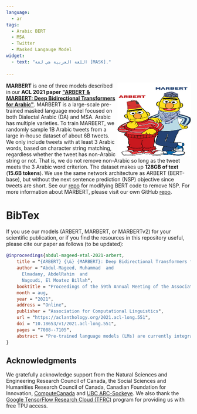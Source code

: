```yaml
---
language: 
  - ar
tags:
  - Arabic BERT
  - MSA
  - Twitter
  - Masked Langauge Model
widget:
  - text: "اللغة العربية هي لغة [MASK]."

---
```


<img src="https://raw.githubusercontent.com/UBC-NLP/marbert/main/ARBERT_MARBERT.jpg" alt="drawing" width="200" height="200" align="right"/>

**MARBERT** is one of three models described in our **ACL 2021 paper** **["ARBERT & MARBERT: Deep Bidirectional Transformers for Arabic"](https://aclanthology.org/2021.acl-long.551.pdf)**. MARBERT is a large-scale pre-trained masked language model focused on both Dialectal Arabic (DA) and MSA. Arabic has multiple varieties. To train MARBERT, we randomly sample 1B Arabic tweets from a large in-house dataset of about 6B tweets. We only include tweets with at least 3 Arabic words, based on character string matching, regardless whether the tweet has non-Arabic string or not. That is, we do not remove non-Arabic so long as the tweet meets the 3 Arabic word criterion. The dataset makes up **128GB of text** (**15.6B tokens**). We use the same network architecture as ARBERT (BERT-base), but without the next sentence prediction (NSP) objective since tweets are short. See our [repo](https://github.com/UBC-NLP/LMBERT) for modifying BERT code to remove NSP. For more information about MARBERT, please visit our own GitHub [repo](https://github.com/UBC-NLP/marbert).



# BibTex

If you use our models (ARBERT, MARBERT, or MARBERTv2) for your scientific publication, or if you find the resources in this repository useful, please cite our paper as follows (to be updated):
```bibtex
@inproceedings{abdul-mageed-etal-2021-arbert,
    title = "{ARBERT} {\&} {MARBERT}: Deep Bidirectional Transformers for {A}rabic",
    author = "Abdul-Mageed, Muhammad  and
      Elmadany, AbdelRahim  and
      Nagoudi, El Moatez Billah",
    booktitle = "Proceedings of the 59th Annual Meeting of the Association for Computational Linguistics and the 11th International Joint Conference on Natural Language Processing (Volume 1: Long Papers)",
    month = aug,
    year = "2021",
    address = "Online",
    publisher = "Association for Computational Linguistics",
    url = "https://aclanthology.org/2021.acl-long.551",
    doi = "10.18653/v1/2021.acl-long.551",
    pages = "7088--7105",
    abstract = "Pre-trained language models (LMs) are currently integral to many natural language processing systems. Although multilingual LMs were also introduced to serve many languages, these have limitations such as being costly at inference time and the size and diversity of non-English data involved in their pre-training. We remedy these issues for a collection of diverse Arabic varieties by introducing two powerful deep bidirectional transformer-based models, ARBERT and MARBERT. To evaluate our models, we also introduce ARLUE, a new benchmark for multi-dialectal Arabic language understanding evaluation. ARLUE is built using 42 datasets targeting six different task clusters, allowing us to offer a series of standardized experiments under rich conditions. When fine-tuned on ARLUE, our models collectively achieve new state-of-the-art results across the majority of tasks (37 out of 48 classification tasks, on the 42 datasets). Our best model acquires the highest ARLUE score (77.40) across all six task clusters, outperforming all other models including XLM-R Large ( 3.4x larger size). Our models are publicly available at https://github.com/UBC-NLP/marbert and ARLUE will be released through the same repository.",
}

```

## Acknowledgments
We gratefully acknowledge support from the Natural Sciences and Engineering Research Council  of Canada, the  Social  Sciences and  Humanities  Research  Council  of  Canada, Canadian  Foundation  for  Innovation,  [ComputeCanada](www.computecanada.ca) and [UBC ARC-Sockeye](https://doi.org/10.14288/SOCKEYE). We  also  thank  the  [Google TensorFlow Research Cloud (TFRC)](https://www.tensorflow.org/tfrc) program for providing us with free TPU access.